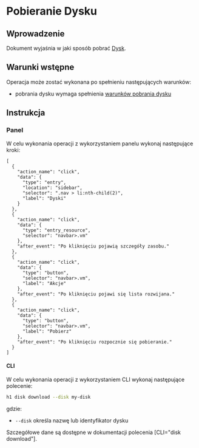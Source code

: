 # Pobieranie Dysku
  
## Wprowadzenie

Dokument wyjaśnia w jaki sposób pobrać [Dysk](/resource/storage/disk.md).

## Warunki wstępne

Operacja może zostać wykonana po spełnieniu następujących warunków:

* pobrania dysku wymaga spełnienia [warunków pobrania dysku](/resource/storage/disk.md#pobranie-dysku)

## Instrukcja

### Panel

W celu wykonania operacji z wykorzystaniem panelu wykonaj następujące kroki:

```guide
[
  {
    "action_name": "click",
    "data": {
      "type": "entry",
      "location": "sidebar",
      "selector": ".nav > li:nth-child(2)",
      "label": "Dyski"
    }
  },
  {
    "action_name": "click",
    "data": {
      "type": "entry_resource",
      "selector": "navbar>.vm"
    },
    "after_event": "Po kliknięciu pojawią szczegóły zasobu."
  },
  {
    "action_name": "click",
    "data": {
      "type": "button",
      "selector": "navbar>.vm",
      "label": "Akcje"
    },
    "after_event": "Po kliknięciu pojawi się lista rozwijana."
  },
  {
    "action_name": "click",
    "data": {
      "type": "button",
      "selector": "navbar>.vm",
      "label": "Pobierz"
    },
    "after_event": "Po kliknięciu rozpocznie się pobieranie."
  }
]
```

#### CLI

W celu wykonania operacji z wykorzystaniem CLI wykonaj następujące polecenie:

```bash
h1 disk download --disk my-disk
```
gdzie:

 * ```--disk``` określa nazwę lub identyfikator dysku

Szczegółowe dane są dostępne w dokumentacji polecenia [CLI="disk download"].